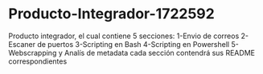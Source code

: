 # Producto-Integrador-1722592
Producto integrador, el cual contiene 5 secciones: 1-Envio de correos 2-Escaner de puertos 3-Scripting en Bash 4-Scripting en Powershell 5-Webscrapping y Analís de metadata cada sección contendrá sus README correspondientes
